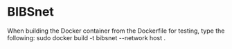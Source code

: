 # BIBSnet

When building the Docker container from the Dockerfile for testing, type the following: sudo docker build -t bibsnet --network host .
